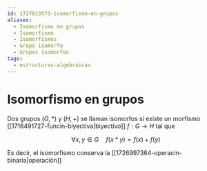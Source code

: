 ```yaml
---
id: 1727013573-isomorfismo-en-grupos
aliases:
  - Isomorfismo en grupos
  - Isomorfismo
  - Isomorfismos
  - Grupo isomorfo
  - Grupos isomorfos
tags:
  - estructuras-algebraicas
---
```


# Isomorfismo en grupos

Dos grupos $(G, *)$ y $(H, +)$ se llaman isomorfos si existe un morfismo [[1716491727-funcin-biyectiva|biyectivo]] $f: G \to H$ tal que

$$
\forall x, y \in  G \quad f(x * y) = f(x) + f(y)
$$

Es decir, el isomorfismo conserva la [[1726997364-operacin-binaria|operación]]

